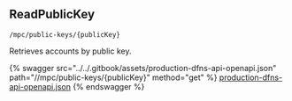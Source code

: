 
## ReadPublicKey
`/mpc/public-keys/{publicKey}`

Retrieves accounts by public key.

{% swagger src="../../.gitbook/assets/production-dfns-api-openapi.json" path="//mpc/public-keys/{publicKey}" method="get" %}
[production-dfns-api-openapi.json](../../.gitbook/assets/production-dfns-api-openapi.json)
{% endswagger %}
